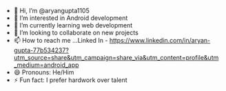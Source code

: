 - 👋 Hi, I’m @aryangupta1105
- 👀 I’m interested in Android development
- 🌱 I’m currently learning web development
- 💞️ I’m looking to collaborate on new projects
- 📫 How to reach me ...Linked In - https://www.linkedin.com/in/aryan-gupta-77b534237?utm_source=share&utm_campaign=share_via&utm_content=profile&utm_medium=android_app
- 😄 Pronouns: He/Him
- ⚡ Fun fact: I prefer hardwork over talent
<!---
aryangupta1105/aryangupta1105 is a ✨ special ✨ repository because its `README.md` (this file) appears on your GitHub profile.
You can click the Preview link to take a look at your changes.
--->
